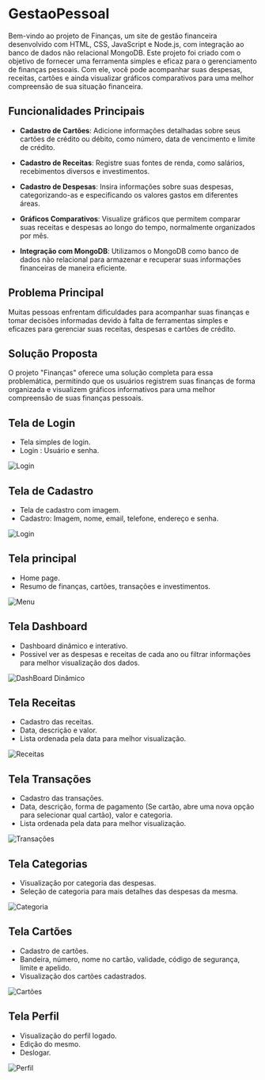 # GestaoPessoal

Bem-vindo ao projeto de Finanças, um site de gestão financeira desenvolvido com HTML, CSS, JavaScript e Node.js, com integração ao banco de dados não relacional MongoDB. Este projeto foi criado com o objetivo de fornecer uma ferramenta simples e eficaz para o gerenciamento de finanças pessoais. Com ele, você pode acompanhar suas despesas, receitas, cartões e ainda visualizar gráficos comparativos para uma melhor compreensão de sua situação financeira.

 ## Funcionalidades Principais
- **Cadastro de Cartões**: Adicione informações detalhadas sobre seus cartões de crédito ou débito, como número, data de vencimento e limite de crédito.

- **Cadastro de Receitas**: Registre suas fontes de renda, como salários, recebimentos diversos e investimentos.

- **Cadastro de Despesas**: Insira informações sobre suas despesas, categorizando-as e especificando os valores gastos em diferentes áreas.

- **Gráficos Comparativos**: Visualize gráficos que permitem comparar suas receitas e despesas ao longo do tempo, normalmente organizados por mês.

- **Integração com MongoDB**: Utilizamos o MongoDB como banco de dados não relacional para armazenar e recuperar suas informações financeiras de maneira eficiente.

## Problema Principal 
Muitas pessoas enfrentam dificuldades para acompanhar suas finanças e tomar decisões informadas devido à falta de ferramentas simples e eficazes para gerenciar suas receitas, despesas e cartões de crédito.

## Solução Proposta 
O projeto "Finanças" oferece uma solução completa para essa problemática, permitindo que os usuários registrem suas finanças de forma organizada e visualizem gráficos informativos para uma melhor compreensão de suas finanças pessoais.

## Tela de Login 
- Tela simples de login.
- Login : Usuário e senha.

![Login](assets/img/Login.png)

## Tela de Cadastro
- Tela de cadastro com imagem.
- Cadastro: Imagem, nome, email, telefone, endereço e senha.

![Login](assets/img/Cadastro.png)

## Tela principal 
- Home page.
- Resumo de finanças, cartões, transações e investimentos.

![Menu](assets/img/Menu.png)

## Tela Dashboard
- Dashboard dinâmico e interativo.
- Possivel ver as despesas e receitas de cada ano ou filtrar informações para melhor visualização dos dados.

![DashBoard Dinâmico](assets/img/Dashboard.png)

## Tela Receitas
- Cadastro das receitas.
- Data, descrição e valor.
- Lista ordenada pela data para melhor visualização.

![Receitas](assets/img/Receita.png)

## Tela Transações
- Cadastro das transações.
- Data, descrição, forma de pagamento (Se cartão, abre uma nova opção para selecionar qual cartão), valor e categoria.
- Lista ordenada pela data para melhor visualização.

![Transações](assets/img/Transações.png)

## Tela Categorias
- Visualização por categoria das despesas.
- Seleção de categoria para mais detalhes das despesas da mesma.

![Categoria](assets/img/Categoria.png)

## Tela Cartões
- Cadastro de cartões.
- Bandeira, número, nome no cartão, validade, código de segurança, limite e apelido.
- Visualização dos cartões cadastrados.

![Cartões](assets/img/Cartões.png)

## Tela Perfil
- Visualização do perfil logado.
- Edição do mesmo.
- Deslogar.

![Perfil](assets/img/Perfil.png)





